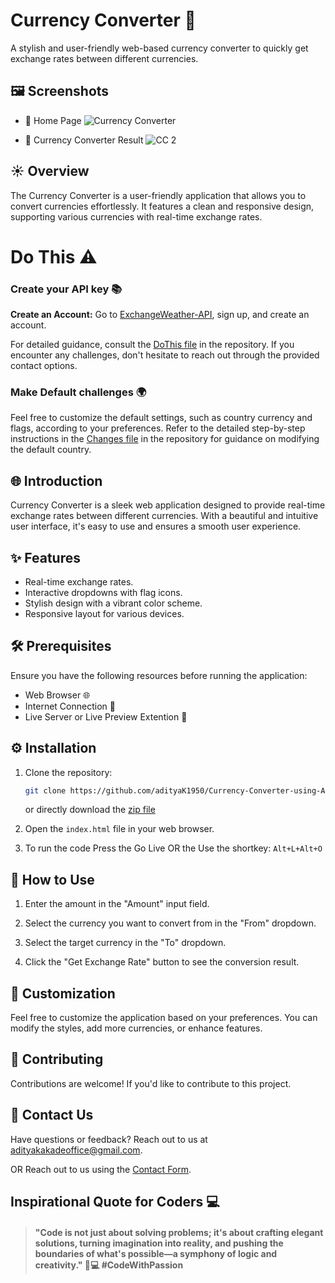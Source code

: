 # Currency Converter 💱

A stylish and user-friendly web-based currency converter to quickly get exchange rates between different currencies.

## 🖼️ Screenshots 
- 📸 Home Page 
![Currency Converter](https://github.com/adityaK1950/Calculator-in-Python/assets/156563981/8f9acb94-bf6b-44dd-84f2-6416e5431fb3)

- 📸 Currency Converter Result 
![CC 2](https://github.com/adityaK1950/Calculator-in-Python/assets/156563981/6dd16c1c-9447-4b12-b29a-a96b3bb5645b)


## ☀️ Overview 

The Currency Converter is a user-friendly application that allows you to convert currencies effortlessly. It features a clean and responsive design, supporting various currencies with real-time exchange rates.

# Do This ⚠️
### Create your API key 📚
**Create an Account:** Go to [ExchangeWeather-API](https://www.exchangerate-api.com/), sign up, and create an account.

For detailed guidance, consult the [DoThis file](https://github.com/adityaK1950/Currency-Converter-using-API/blob/main/DoThis.md) in the repository. 
If you encounter any challenges, don't hesitate to reach out through the provided contact options.

### Make Default challenges 🌍
Feel free to customize the default settings, such as country currency and flags, according to your preferences. Refer to the detailed step-by-step instructions in the [Changes file](https://github.com/adityaK1950/Currency-Converter-using-API/blob/main/Changes.md) in the repository for guidance on modifying the default country.

## 🌐 Introduction 

Currency Converter is a sleek web application designed to provide real-time exchange rates between different currencies. With a beautiful and intuitive user interface, it's easy to use and ensures a smooth user experience.

## ✨ Features

- Real-time exchange rates.
- Interactive dropdowns with flag icons.
- Stylish design with a vibrant color scheme.
- Responsive layout for various devices.

## 🛠️ Prerequisites

Ensure you have the following resources before running the application:

- Web Browser 🌐
- Internet Connection 📡
- Live Server or Live Preview Extention 🔄

## ⚙️ Installation

1. Clone the repository:

   ```bash
   git clone https://github.com/adityaK1950/Currency-Converter-using-API.git
   ```

   or directly download the [zip file](https://github.com/adityaK1950/Currency-Converter-using-API.git)

2. Open the `index.html` file in your web browser.

3. To run the code Press the Go Live  OR the Use the shortkey: ``Alt+L+Alt+O``

## 🚀 How to Use

1. Enter the amount in the "Amount" input field.

2. Select the currency you want to convert from in the "From" dropdown.

3. Select the target currency in the "To" dropdown.

4. Click the "Get Exchange Rate" button to see the conversion result.

## 🎨 Customization
Feel free to customize the application based on your preferences. You can modify the styles, add more currencies, or enhance features.

## 🤝 Contributing
Contributions are welcome! If you'd like to contribute to this project.

## 📧 Contact Us
Have questions or feedback? Reach out to us at adityakakadeoffice@gmail.com.

OR
Reach out to us using the [Contact Form](https://forms.gle/cEcJ9uEiz1XVbsuw8).

## Inspirational Quote for Coders 💻
> #### "Code is not just about solving problems; it's about crafting elegant solutions, turning imagination into reality, and pushing the boundaries of what's possible—a symphony of logic and creativity." 🚀💻 #CodeWithPassion
